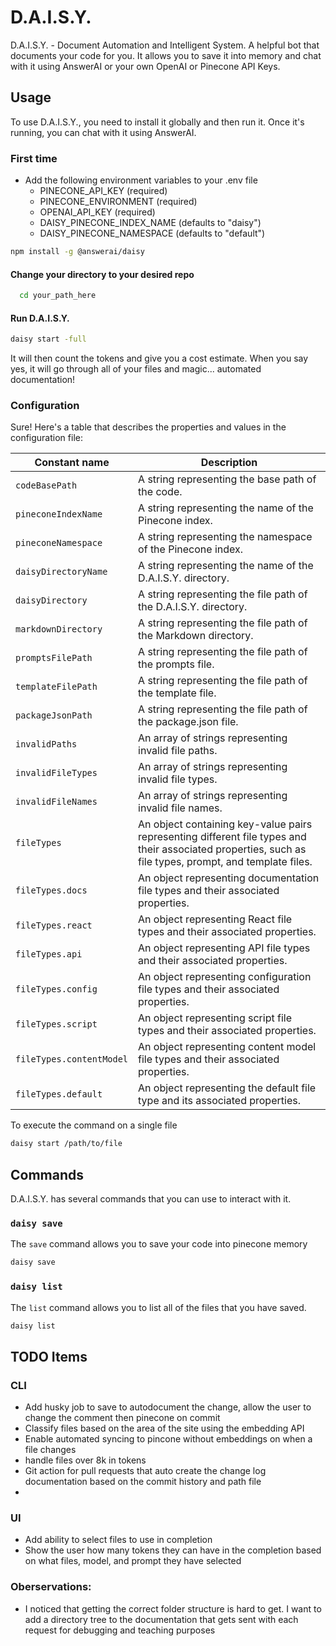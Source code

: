# D.A.I.S.Y.

D.A.I.S.Y. - Document Automation and Intelligent System. A helpful bot that documents your code for you. It allows you to save it into memory and chat with it using AnswerAI or your own OpenAI or Pinecone API Keys.

## Usage

To use D.A.I.S.Y., you need to install it globally and then run it. Once it's running, you can chat with it using AnswerAI.

### First time

- Add the following environment variables to your .env file
  - PINECONE_API_KEY (required)
  - PINECONE_ENVIRONMENT (required)
  - OPENAI_API_KEY (required)
  - DAISY_PINECONE_INDEX_NAME (defaults to "daisy")
  - DAISY_PINECONE_NAMESPACE (defaults to "default")

```bash
npm install -g @answerai/daisy
```

#### Change your directory to your desired repo

```bash
  cd your_path_here
```

#### Run D.A.I.S.Y.

```bash
daisy start -full
```

It will then count the tokens and give you a cost estimate. When you say yes, it will go through all of your files and magic... automated documentation!

### Configuration

Sure! Here's a table that describes the properties and values in the configuration file:

| Constant name            | Description                                                                                                                                             |
| ------------------------ | ------------------------------------------------------------------------------------------------------------------------------------------------------- |
| `codeBasePath`           | A string representing the base path of the code.                                                                                                        |
| `pineconeIndexName`      | A string representing the name of the Pinecone index.                                                                                                   |
| `pineconeNamespace`      | A string representing the namespace of the Pinecone index.                                                                                              |
| `daisyDirectoryName`   | A string representing the name of the D.A.I.S.Y. directory.                                                                                                |
| `daisyDirectory`       | A string representing the file path of the D.A.I.S.Y. directory.                                                                                           |
| `markdownDirectory`      | A string representing the file path of the Markdown directory.                                                                                          |
| `promptsFilePath`        | A string representing the file path of the prompts file.                                                                                                |
| `templateFilePath`       | A string representing the file path of the template file.                                                                                               |
| `packageJsonPath`        | A string representing the file path of the package.json file.                                                                                           |
| `invalidPaths`           | An array of strings representing invalid file paths.                                                                                                    |
| `invalidFileTypes`       | An array of strings representing invalid file types.                                                                                                    |
| `invalidFileNames`       | An array of strings representing invalid file names.                                                                                                    |
| `fileTypes`              | An object containing key-value pairs representing different file types and their associated properties, such as file types, prompt, and template files. |
| `fileTypes.docs`         | An object representing documentation file types and their associated properties.                                                                        |
| `fileTypes.react`        | An object representing React file types and their associated properties.                                                                                |
| `fileTypes.api`          | An object representing API file types and their associated properties.                                                                                  |
| `fileTypes.config`       | An object representing configuration file types and their associated properties.                                                                        |
| `fileTypes.script`       | An object representing script file types and their associated properties.                                                                               |
| `fileTypes.contentModel` | An object representing content model file types and their associated properties.                                                                        |
| `fileTypes.default`      | An object representing the default file type and its associated properties.                                                                             |

To execute the command on a single file

```bash
daisy start /path/to/file
```

## Commands

D.A.I.S.Y. has several commands that you can use to interact with it.

### `daisy save`

The `save` command allows you to save your code into pinecone memory

```bash
daisy save
```

### `daisy list`

The `list` command allows you to list all of the files that you have saved.

```bash
daisy list
```

## TODO Items

### CLI

- Add husky job to save to autodocument the change, allow the user to change the comment then pinecone on commit
- Classify files based on the area of the site using the embedding API
- Enable automated syncing to pincone without embeddings on when a file changes
- handle files over 8k in tokens
- Git action for pull requests that auto create the change log documentation based on the commit history and path file
-

### UI

- Add ability to select files to use in completion
- Show the user how many tokens they can have in the completion based on what files, model, and prompt they have selected

### Oberservations:
- I noticed that getting the correct folder structure is hard to get. I want to add a directory tree to the documentation that gets sent with each request for debugging and teaching purposes